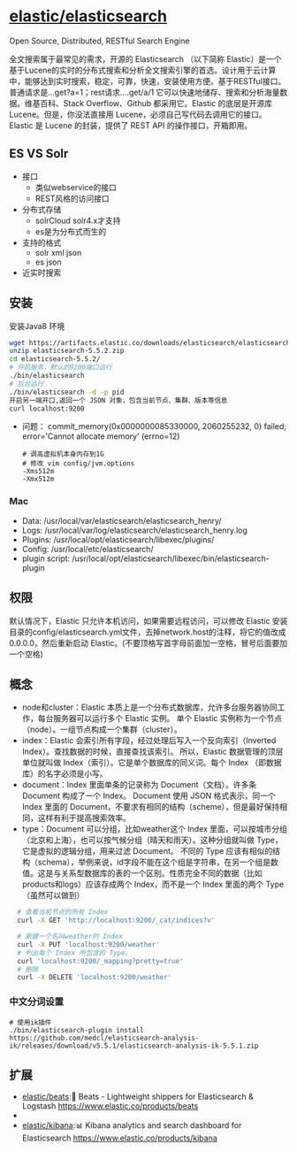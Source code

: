 # [elastic/elasticsearch](https://github.com/elastic/elasticsearch)

Open Source, Distributed, RESTful Search Engine

全文搜索属于最常见的需求，开源的 Elasticsearch （以下简称 Elastic）是一个基于Lucene的实时的分布式搜索和分析全文搜索引擎的首选。设计用于云计算中，能够达到实时搜索，稳定，可靠，快速，安装使用方便。基于RESTful接口。普通请求是...get?a=1；rest请求....get/a/1 它可以快速地储存、搜索和分析海量数据。维基百科、Stack Overflow、Github 都采用它。Elastic 的底层是开源库 Lucene。但是，你没法直接用 Lucene，必须自己写代码去调用它的接口。Elastic 是 Lucene 的封装，提供了 REST API 的操作接口，开箱即用。

## ES VS Solr

* 接口
  - 类似webservice的接口
  - REST风格的访问接口
* 分布式存储
  - solrCloud solr4.x才支持
  - es是为分布式而生的
* 支持的格式
  - solr xml json
  - es json
* 近实时搜索

## 安装

安装Java8 环境

```sh
wget https://artifacts.elastic.co/downloads/elasticsearch/elasticsearch-5.5.2.zip
unzip elasticsearch-5.5.2.zip
cd elasticsearch-5.5.2/
# 开启服务，默认的9200端口运行
./bin/elasticsearch
# 后台运行
./bin/elasticsearch -d -p pid
开启另一端开口,返回一个 JSON 对象，包含当前节点、集群、版本等信息
curl localhost:9200
```

- 问题： commit_memory(0x0000000085330000, 2060255232, 0) failed; error='Cannot allocate memory' (errno=12)

  ```
  # 调高虚拟机本身内存到1G
  # 修改 vim config/jvm.options
  -Xms512m
  -Xmx512m
  ```

### Mac

* Data:    /usr/local/var/elasticsearch/elasticsearch_henry/
* Logs:    /usr/local/var/log/elasticsearch/elasticsearch_henry.log
* Plugins: /usr/local/opt/elasticsearch/libexec/plugins/
* Config:  /usr/local/etc/elasticsearch/
* plugin script: /usr/local/opt/elasticsearch/libexec/bin/elasticsearch-plugin

## 权限

默认情况下，Elastic 只允许本机访问，如果需要远程访问，可以修改 Elastic 安装目录的config/elasticsearch.yml文件，去掉network.host的注释，将它的值改成0.0.0.0，然后重新启动 Elastic。(不要顶格写首字母前面加一空格，冒号后面要加一个空格)

## 概念

* node和cluster：Elastic 本质上是一个分布式数据库，允许多台服务器协同工作，每台服务器可以运行多个 Elastic 实例。 单个 Elastic 实例称为一个节点（node）。一组节点构成一个集群（cluster）。
* index：Elastic 会索引所有字段，经过处理后写入一个反向索引（Inverted Index）。查找数据的时候，直接查找该索引。 所以，Elastic 数据管理的顶层单位就叫做 Index（索引）。它是单个数据库的同义词。每个 Index （即数据库）的名字必须是小写。
* document：Index 里面单条的记录称为 Document（文档）。许多条 Document 构成了一个 Index。 Document 使用 JSON 格式表示，同一个 Index 里面的 Document，不要求有相同的结构（scheme），但是最好保持相同，这样有利于提高搜索效率。
* type：Document 可以分组，比如weather这个 Index 里面，可以按城市分组（北京和上海），也可以按气候分组（晴天和雨天）。这种分组就叫做 Type，它是虚拟的逻辑分组，用来过滤 Document。 不同的 Type 应该有相似的结构（schema），举例来说，id字段不能在这个组是字符串，在另一个组是数值。这是与关系型数据库的表的一个区别。性质完全不同的数据（比如products和logs）应该存成两个 Index，而不是一个 Index 里面的两个 Type（虽然可以做到）

```sh
  # 查看当前节点的所有 Index
  curl -X GET 'http://localhost:9200/_cat/indices?v'

  # 新建一个名叫weather的 Index
  curl -X PUT 'localhost:9200/weather'
  # 列出每个 Index 所包含的 Type。
  curl 'localhost:9200/_mapping?pretty=true'
  # 删除
  curl -X DELETE 'localhost:9200/weather'
```

### 中文分词设置

```
# 使用ik插件
./bin/elasticsearch-plugin install https://github.com/medcl/elasticsearch-analysis-ik/releases/download/v5.5.1/elasticsearch-analysis-ik-5.5.1.zip
```

## 扩展

* [elastic/beats](https://github.com/elastic/beats):🐠 Beats - Lightweight shippers for Elasticsearch & Logstash https://www.elastic.co/products/beats
* [](http://www.cnblogs.com/raphael5200/p/5335155.html)
* [elastic/kibana](https://github.com/elastic/kibana):📊 Kibana analytics and search dashboard for Elasticsearch https://www.elastic.co/products/kibana
